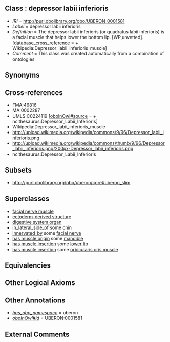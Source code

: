 
## Class : depressor labii inferioris

 * *IRI* = http://purl.obolibrary.org/obo/UBERON_0001581
 * *Label* = depressor labii inferioris
 * *Definition* = The depressor labii inferioris (or quadratus labii inferioris) is a facial muscle that helps lower the bottom lip. [WP,unvetted]. [[database_cross_reference](../../ef/oboInOwl#hasDbXref.md) =  + Wikipedia:Depressor_labii_inferioris_muscle]
 * *Comment* = This class was created automatically from a combination of ontologies

## Synonyms


## Cross-references

 * FMA:46816
 * MA:0002287
 * UMLS:C0224119 [[oboInOwl#source](../../ce/oboInOwl#source.md) =  + ncithesaurus:Depressor_Labii_Inferioris]
 * Wikipedia:Depressor_labii_inferioris_muscle
 * http://upload.wikimedia.org/wikipedia/commons/9/96/Depressor_labii_inferioris.png
 * http://upload.wikimedia.org/wikipedia/commons/thumb/9/96/Depressor_labii_inferioris.png/200px-Depressor_labii_inferioris.png
 * ncithesaurus:Depressor_Labii_Inferioris

## Subsets

 * http://purl.obolibrary.org/obo/uberon/core#uberon_slim

## Superclasses

 * [facial nerve muscle](../../UBERON/77/UBERON_0001577.md)
 * [ectoderm-derived structure](../../UBERON/21/UBERON_0004121.md)
 * [digestive system organ](../../UBERON/65/UBERON_0013765.md)
 * [in_lateral_side_of](../../BSPO/26/BSPO_0000126.md) some [chin](../../UBERON/99/UBERON_0008199.md)
 * [innervated_by](../../RO/05/RO_0002005.md) some [facial nerve](../../UBERON/47/UBERON_0001647.md)
 * [has muscle origin](../../RO/72/RO_0002372.md) some [mandible](../../UBERON/84/UBERON_0001684.md)
 * [has muscle insertion](../../RO/73/RO_0002373.md) some [lower lip](../../UBERON/35/UBERON_0001835.md)
 * [has muscle insertion](../../RO/73/RO_0002373.md) some [orbicularis oris muscle](../../UBERON/33/UBERON_0010933.md)

## Equivalencies


## Other Logical Axioms


## Other Annotations

 * *[has_obo_namespace](../../ce/oboInOwl#hasOBONamespace.md)* = uberon
 * *[oboInOwl#id](../../id/oboInOwl#id.md)* = UBERON:0001581

## External Comments

